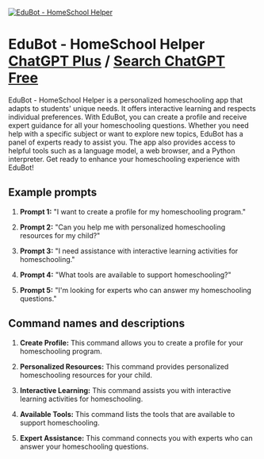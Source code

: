 
[![EduBot - HomeSchool Helper](https://files.oaiusercontent.com/file-dAyKcoTiYFa2WEIPieaC5BUY?se=2123-10-16T19%3A40%3A10Z&sp=r&sv=2021-08-06&sr=b&rscc=max-age%3D31536000%2C%20immutable&rscd=attachment%3B%20filename%3De78f91ab-a9a4-474a-9876-232d9023218a.png&sig=2bR9GC1v%2BUUu%2BICO4enL1H49R4xa18WmhoEC5AiS3Ms%3D)](https://chat.openai.com/g/g-LTgawtUFZ-edubot-homeschool-helper)

# EduBot - HomeSchool Helper [ChatGPT Plus](https://chat.openai.com/g/g-LTgawtUFZ-edubot-homeschool-helper) / [Search ChatGPT Free](https://gptcall.net/index.html#/?search=EduBot%20-%20HomeSchool%20Helper)

EduBot - HomeSchool Helper is a personalized homeschooling app that adapts to students' unique needs. It offers interactive learning and respects individual preferences. With EduBot, you can create a profile and receive expert guidance for all your homeschooling questions. Whether you need help with a specific subject or want to explore new topics, EduBot has a panel of experts ready to assist you. The app also provides access to helpful tools such as a language model, a web browser, and a Python interpreter. Get ready to enhance your homeschooling experience with EduBot!

## Example prompts

1. **Prompt 1:** "I want to create a profile for my homeschooling program."

2. **Prompt 2:** "Can you help me with personalized homeschooling resources for my child?"

3. **Prompt 3:** "I need assistance with interactive learning activities for homeschooling."

4. **Prompt 4:** "What tools are available to support homeschooling?"

5. **Prompt 5:** "I'm looking for experts who can answer my homeschooling questions."

## Command names and descriptions

1. **Create Profile:** This command allows you to create a profile for your homeschooling program.

2. **Personalized Resources:** This command provides personalized homeschooling resources for your child.

3. **Interactive Learning:** This command assists you with interactive learning activities for homeschooling.

4. **Available Tools:** This command lists the tools that are available to support homeschooling.

5. **Expert Assistance:** This command connects you with experts who can answer your homeschooling questions.


